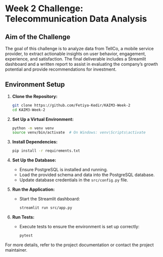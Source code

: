 # Week 2 Challenge: Telecommunication Data Analysis

## Aim of the Challenge
The goal of this challenge is to analyze data from TellCo, a mobile service provider, to extract actionable insights on user behavior, engagement, experience, and satisfaction. The final deliverable includes a Streamlit dashboard and a written report to assist in evaluating the company’s growth potential and provide recommendations for investment.

## Environment Setup

1. **Clone the Repository:**
   ```bash
   git clone https://github.com/Fetiya-Kedir/KAIM3-Week-2
   cd KAIM3-Week-2
   ```

2. **Set Up a Virtual Environment:**
   ```bash
   python -m venv venv
   source venv/bin/activate  # On Windows: venv\Scripts\activate
   ```

3. **Install Dependencies:**
   ```bash
   pip install -r requirements.txt
   ```

4. **Set Up the Database:**
   - Ensure PostgreSQL is installed and running.
   - Load the provided schema and data into the PostgreSQL database.
   - Update database credentials in the `src/config.py` file.

5. **Run the Application:**
   - Start the Streamlit dashboard:
     ```bash
     streamlit run src/app.py
     ```

6. **Run Tests:**
   - Execute tests to ensure the environment is set up correctly:
     ```bash
     pytest
     ```

For more details, refer to the project documentation or contact the project maintainer.
